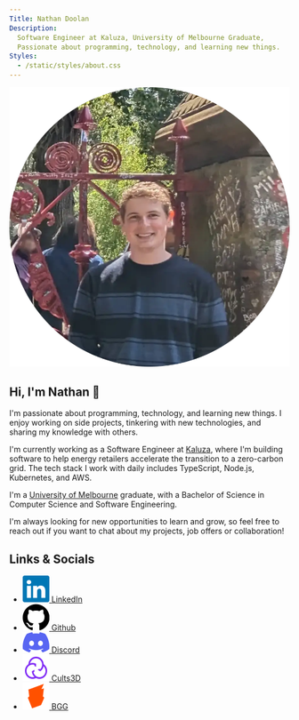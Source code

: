 ```yaml
---
Title: Nathan Doolan
Description:
  Software Engineer at Kaluza, University of Melbourne Graduate,
  Passionate about programming, technology, and learning new things.
Styles:
  - /static/styles/about.css
---
```


![Profile Image](static/images/profile.webp "Picture of me at the Strawberry Field in Liverpool")

## Hi, I'm Nathan 👋

I'm passionate about programming, technology, and learning new things. I enjoy working on side projects, tinkering with new technologies, and sharing my knowledge with others.

I'm currently working as a Software Engineer at [Kaluza](https://kaluza.com),
where I'm building software to help energy retailers accelerate the transition to a zero-carbon grid. The tech stack I work with daily includes TypeScript, Node.js, Kubernetes, and AWS.

I'm a [University of Melbourne](https://unimelb.edu.au) graduate, with a Bachelor of Science in Computer Science and Software Engineering.

I'm always looking for new opportunities to learn and grow, so feel free to reach out if you want to chat about my projects, job offers or collaboration!

## Links & Socials

- [![Alt][linkedin-logo] LinkedIn][linkedin]
- [![Alt][github-logo] Github][github]
- [![Alt][discord-logo] Discord][discord]
- [![Alt][cults3d-logo] Cults3D][cults3d]
- [![Alt][bgg-logo] BGG][bgg]


[linkedin-logo]: static/images/logos/linkedin.svg "LinkedIn Logo"
[linkedin]: https://www.linkedin.com/in/nathan-doolan-835a13171

[github-logo]: static/images/logos/github.svg "Github Logo"
[github]: https://github.com/NDoolan360

[discord-logo]: static/images/logos/discord.svg "Discord Logo"
[discord]: https://discord.com/users/nothindoin

[cults3d-logo]: static/images/logos/cults3d.svg "Cults3D Logo"
[cults3d]: https://cults3d.com/en/users/ND360

[bgg-logo]: static/images/logos/bgg.svg "BGG Logo"
[bgg]: https://boardgamegeek.com/user/Nothin_Doin
